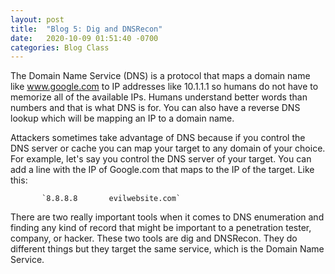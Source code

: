 ```yaml
---
layout: post
title:  "Blog 5: Dig and DNSRecon"
date:   2020-10-09 01:51:40 -0700
categories: Blog Class
---
```


The Domain Name Service (DNS) is a protocol that maps a domain name like www.google.com to IP addresses like 10.1.1.1 so humans do not have to memorize all of the available IPs. Humans understand better words than numbers and that is what DNS is for. You can also have a reverse DNS lookup which will be mapping an IP to a domain name.

Attackers sometimes take advantage of DNS because if you control the DNS server or cache you can map your target to any domain of your choice. For example, let's say you control the DNS server of your target. You can add a line with the IP of Google.com that maps to the IP of the target. Like this:
           
           `8.8.8.8       evilwebsite.com`
  
There are two really important tools when it comes to DNS enumeration and finding any kind of record that might be important to a penetration tester, company, or hacker. These two tools are dig and DNSRecon. They do different things but they target the same service, which is the Domain Name Service. 

  
  
